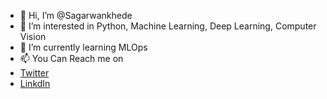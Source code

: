 - 👋 Hi, I’m @Sagarwankhede
- 👀 I’m interested in Python, Machine Learning, Deep Learning, Computer Vision
- 🌱 I’m currently learning MLOps
- 📫 You Can Reach me on
- [Twitter](https://twitter.com/its_sagarr?t=cyC5cDBoemI8Hp9UNwubUg&s=09)
- [LinkdIn](www.linkedin.com/in/sagar-wankhede-a39022161)

<!---
Sagarwankhede/Sagarwankhede is a ✨ special ✨ repository because its `README.md` (this file) appears on your GitHub profile.
You can click the Preview link to take a look at your changes.
--->
